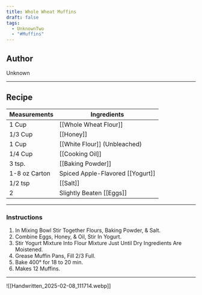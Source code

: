 ```yaml
---
title: Whole Wheat Muffins
draft: false
tags:
  - UnknownTwo
  - "#Muffins"
---
```

## Author
Unknown
___
## Recipe

| Measurements | Ingredients               |
| :----------- | ------------------------- |
| 1 Cup           | [[Whole Wheat Flour]]      |
| 1/3 Cup           | [[Honey]]                    |
| 1 Cup          | [[White Flour]] (Unbleached)   |
| 1/4 Cup          | [[Cooking Oil]]              |
| 3 tsp.            | [[Baking Powder]]           |
| 1-8 oz Carton    | Spiced Apple-Flavored [[Yogurt]]|
| 1/2 tsp           | [[Salt]]                    |
| 2                 | Slightly Beaten [[Eggs]]   |
___
### Instructions
1.  In Mixing Bowl Stir Together Flours, Baking Powder, & Salt.
2.  Combine Eggs, Honey, & Oil, Stir In Yogurt.
3.  Stir Yogurt Mixture Into Flour Mixture Just Until Dry Ingredients Are Moistened.
4.  Grease Muffin Pans, Fill 2/3 Full.
5.  Bake 400° for 18 to 20 min.
6.  Makes 12 Muffins.
___
![[Handwritten_2025-02-08_111714.webp]]